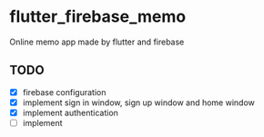 # flutter_firebase_memo

Online memo app made by flutter and firebase

## TODO
- [x] firebase configuration
- [x] implement sign in window, sign up window and home window
- [x] implement authentication 
- [ ] implement 
